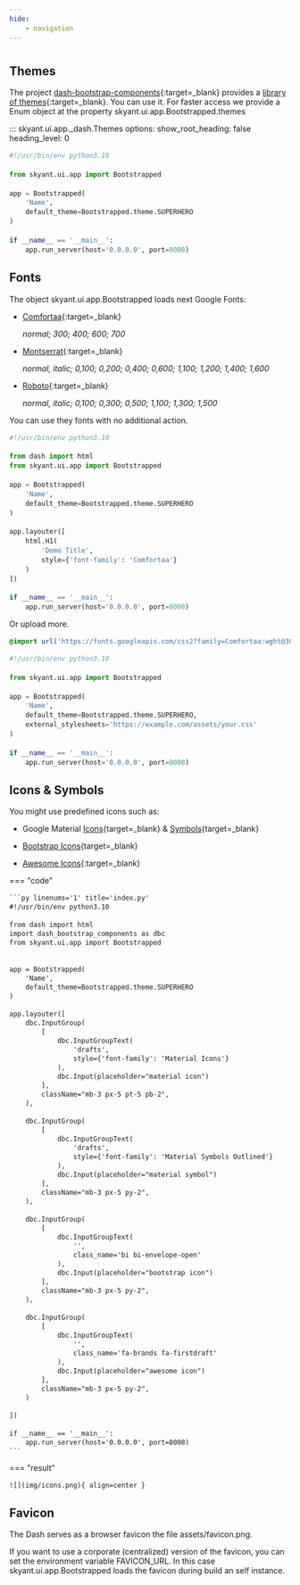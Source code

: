 ```yaml
---
hide:
    - navigation
---
```


#


## Themes

The project [dash-bootstrap-components](https://dash-bootstrap-components.opensource.faculty.ai/){:target=_blank}
    provides a [library of themes](https://dash-bootstrap-components.opensource.faculty.ai/docs/themes/explorer/){:target=_blank}.
    You can use it. For faster access we provide a Enum object at the property skyant.ui.app.Bootstrapped.themes
    
::: skyant.ui.app._dash.Themes
    options:
        show_root_heading: false
        heading_level: 0

```py linenums='1' title='index.py'
#!/usr/bin/env python3.10

from skyant.ui.app import Bootstrapped

app = Bootstrapped(
    'Name',
    default_theme=Bootstrapped.theme.SUPERHERO
)

if __name__ == '__main__':
    app.run_server(host='0.0.0.0', port=8008)
```


## Fonts

The object skyant.ui.app.Bootstrapped loads next Google Fonts:

- [Comfortaa](https://fonts.google.com/share?selection.family=Comfortaa:wght@300;400;600;700){:target=_blank}

    _normal; 300; 400; 600; 700_

- [Montserrat](https://fonts.google.com/share?selection.family=Montserrat:ital,wght@0,100;0,200;0,400;0,600;1,100;1,200;1,400;1,600){:target=_blank}

    _normal, italic; 0,100; 0,200; 0,400; 0,600; 1,100; 1,200; 1,400; 1,600_

- [Roboto](https://fonts.google.com/share?selection.family=Roboto:ital,wght@0,100;0,300;0,500;1,100;1,300;1,500){:target=_blank}

    _normal, italic; 0,100; 0,300; 0,500; 1,100; 1,300; 1,500_


You can use they fonts with no additional action.

```py linenums='1' title='index.py'
#!/usr/bin/env python3.10

from dash import html
from skyant.ui.app import Bootstrapped

app = Bootstrapped(
    'Name',
    default_theme=Bootstrapped.theme.SUPERHERO
)

app.layouter([
    html.H1(
        'Demo Title',
        style={'font-family': 'Comfortaa'}
    )
])

if __name__ == '__main__':
    app.run_server(host='0.0.0.0', port=8008)
```

Or upload more.
```css linenums='1' title='assets/your.css'
@import url('https://fonts.googleapis.com/css2?family=Comfortaa:wght@300;400;600;700&display=swap');
```

```py linenums='1' title='index.py'
#!/usr/bin/env python3.10

from skyant.ui.app import Bootstrapped

app = Bootstrapped(
    'Name',
    default_theme=Bootstrapped.theme.SUPERHERO,
    external_stylesheets='https://example.com/assets/your.css'
)

if __name__ == '__main__':
    app.run_server(host='0.0.0.0', port=8008)
```


## Icons & Symbols

You might use predefined icons such as:

- Google Material [Icons](https://fonts.google.com/icons?icon.set=Material+Icons){target=_blank} & [Symbols](https://fonts.google.com/icons?icon.set=Material+Symbols){target=_blank}

- [Bootstrap Icons](https://icons.getbootstrap.com/){target=_blank}

- [Awesome Icons](https://fontawesome.com/icons){:target=_blank}

=== "code"

    ```py linenums='1' title='index.py'
    #!/usr/bin/env python3.10

    from dash import html
    import dash_bootstrap_components as dbc
    from skyant.ui.app import Bootstrapped


    app = Bootstrapped(
        'Name',
        default_theme=Bootstrapped.theme.SUPERHERO
    )

    app.layouter([
        dbc.InputGroup(
            [
                dbc.InputGroupText(
                    'drafts',
                    style={'font-family': 'Material Icons'}
                ),
                dbc.Input(placeholder="material icon")
            ],
            className="mb-3 px-5 pt-5 pb-2",
        ),

        dbc.InputGroup(
            [
                dbc.InputGroupText(
                    'drafts',
                    style={'font-family': 'Material Symbols Outlined'}
                ),
                dbc.Input(placeholder="material symbol")
            ],
            className="mb-3 px-5 py-2",
        ),

        dbc.InputGroup(
            [
                dbc.InputGroupText(
                    '',
                    class_name='bi bi-envelope-open'
                ),
                dbc.Input(placeholder="bootstrap icon")
            ],
            className="mb-3 px-5 py-2",
        ),

        dbc.InputGroup(
            [
                dbc.InputGroupText(
                    '',
                    class_name='fa-brands fa-firstdraft'
                ),
                dbc.Input(placeholder="awesome icon")
            ],
            className="mb-3 px-5 py-2",
        )

    ])

    if __name__ == '__main__':
        app.run_server(host='0.0.0.0', port=8008)
    ```

=== "result"

    ![](img/icons.png){ align=center }


## Favicon

The Dash serves as a browser favicon the file assets/favicon.png.

If you want to use a corporate (centralized) version of the favicon, you can set the
    environment variable FAVICON_URL. In this case skyant.ui.app.Bootstrapped loads the
    favicon during build an self instance.